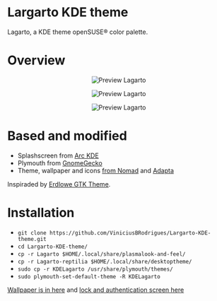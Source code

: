 # Largarto KDE theme
Lagarto, a KDE theme openSUSE® color palette. 

# Overview
<p align="center">
  <img src="https://s10.postimg.org/dvqid79sp/splash.png" alt="Preview Lagarto"/>
</p>

<p align="center">
  <img src="https://s10.postimg.org/e9ruchwdl/Screenshot_Lagarto1.png" alt="Preview Lagarto"/>
</p>

<p align="center">
  <img src="https://s10.postimg.org/aq5wmp1dl/Screenshot_Lagarto2.png" alt="Preview Lagarto"/>
</p>

# Based and modified
- Splashscreen from [Arc KDE](https://github.com/PapirusDevelopmentTeam/arc-kde)
- Plymouth from [GnomeGecko](https://plus.google.com/u/0/111682190684743279128/posts/6UjfioLwYeh?cfem=1)
- Theme, wallpaper and icons [from Nomad](https://github.com/nomad-desktop/nomad-plasma-look-and-feel) and [Adapta](https://github.com/adapta-project)

Inspiraded by [Erdlowe GTK Theme](https://github.com/DarthWound/erdlowe-gtk-theme).

# Installation

- ```git clone https://github.com/ViniciusBRodrigues/Largarto-KDE-theme.git```
- ```cd Largarto-KDE-theme/```
- ```cp -r Lagarto $HOME/.local/share/plasmalook-and-feel/```
- ```cp -r Lagarto-reptilia $HOME/.local/share/desktoptheme/```
- ```sudo cp -r KDELagarto /usr/share/plymouth/themes/```
- ```sudo plymouth-set-default-theme -R KDELagarto```

[Wallpaper is in here](https://github.com/ViniciusBRodrigues/Largarto-KDE-theme/blob/master/wallpaper.png) and [lock and authentication screen here](https://github.com/ViniciusBRodrigues/Largarto-KDE-theme/blob/master/lockscreen.png)
